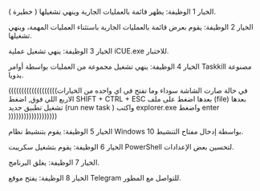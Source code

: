 الخيار 1
الوظيفة: يظهر قائمة بالعمليات الجارية وينهي تشغيلها ( خطيرة ).

الخيار 2
الوظيفة: يقوم بعرض قائمة بالعمليات الجارية باستثناء العمليات المهمة، وينهي تشغيلها.

الخيار 3
الوظيفة: ينهي تشغيل عملية iCUE.exe للاختبار.

الخيار 4
الوظيفة: ينهي تشغيل مجموعة من العمليات بواسطة أوامر Taskkill مصنوعة يدويا.




(((((((((((((((((((في حالة صارت الشاشة سوداء وما تفتح في اي واحده من الخيارات الاربع اللي فوق, اضغط SHIFT + CTRL + ESC بعدها اضغط على ملف (file) بعدها تشغيل تطبيق جديد (run new task ) واكتب explorer.exe واضغط enter )))))))))))))))))))





الخيار 5
الوظيفة: يقوم بتنشيط نظام Windows 10 بواسطة إدخال مفتاح التنشيط.

الخيار 6
الوظيفة: يقوم بتشغيل سكريبت PowerShell لتحسين بعض الإعدادات.

الخيار 7
الوظيفة: يغلق البرنامج.

الخيار 8
الوظيفة: يفتح موقع Telegram للتواصل مع المطور.
